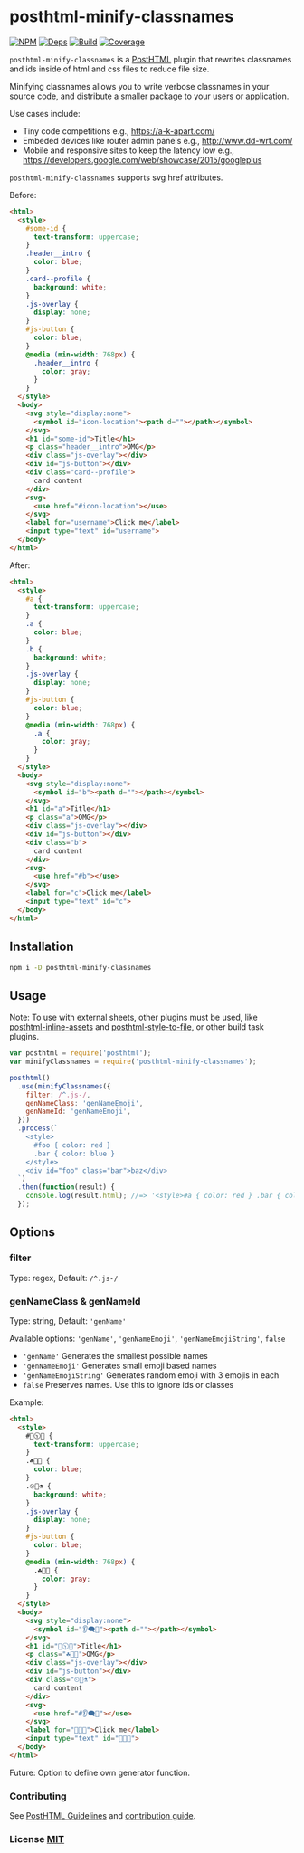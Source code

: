 # posthtml-minify-classnames

[![NPM][npm]][npm-url]
[![Deps][deps]][deps-url]
[![Build][build]][build-badge]
[![Coverage][cover]][cover-badge]

`posthtml-minify-classnames` is a [PostHTML][1] plugin that rewrites classnames and ids inside of html and css files to reduce file size.

Minifying classnames allows you to write verbose classnames in your source code, and distribute a smaller package to your users or application.

Use cases include:

- Tiny code competitions e.g., https://a-k-apart.com/
- Embeded devices like router admin panels e.g., http://www.dd-wrt.com/
- Mobile and responsive sites to keep the latency low e.g., https://developers.google.com/web/showcase/2015/googleplus

`posthtml-minify-classnames` supports svg href attributes.

Before:
```html
<html>
  <style>
    #some-id {
      text-transform: uppercase;
    }
    .header__intro {
      color: blue;
    }
    .card--profile {
      background: white;
    }
    .js-overlay {
      display: none;
    }
    #js-button {
      color: blue;
    }
    @media (min-width: 768px) {
      .header__intro {
        color: gray;
      }
    }
  </style>
  <body>
    <svg style="display:none">
      <symbol id="icon-location"><path d=""></path></symbol>
    </svg>
    <h1 id="some-id">Title</h1>
    <p class="header__intro">OMG</p>
    <div class="js-overlay"></div>
    <div id="js-button"></div>
    <div class="card--profile">
      card content
    </div>
    <svg>
      <use href="#icon-location"></use>
    </svg>
    <label for="username">Click me</label>
    <input type="text" id="username">
  </body>
</html>
```

After:

```html
<html>
  <style>
    #a {
      text-transform: uppercase;
    }
    .a {
      color: blue;
    }
    .b {
      background: white;
    }
    .js-overlay {
      display: none;
    }
    #js-button {
      color: blue;
    }
    @media (min-width: 768px) {
      .a {
        color: gray;
      }
    }
  </style>
  <body>
    <svg style="display:none">
      <symbol id="b"><path d=""></path></symbol>
    </svg>
    <h1 id="a">Title</h1>
    <p class="a">OMG</p>
    <div class="js-overlay"></div>
    <div id="js-button"></div>
    <div class="b">
      card content
    </div>
    <svg>
      <use href="#b"></use>
    </svg>
    <label for="c">Click me</label>
    <input type="text" id="c">
  </body>
</html>
```

## Installation

```sh
npm i -D posthtml-minify-classnames
```

## Usage

Note: To use with external sheets, other plugins must be used, like [posthtml-inline-assets](https://github.com/jonathantneal/posthtml-inline-assets) and [posthtml-style-to-file](https://github.com/posthtml/posthtml-style-to-file), or other build task plugins.

```js
var posthtml = require('posthtml');
var minifyClassnames = require('posthtml-minify-classnames');

posthtml()
  .use(minifyClassnames({
    filter: /^.js-/,
    genNameClass: 'genNameEmoji',
    genNameId: 'genNameEmoji',
  }))
  .process(`
    <style>
      #foo { color: red }
      .bar { color: blue }
    </style>
    <div id="foo" class="bar">baz</div>
  `)
  .then(function(result) {
    console.log(result.html); //=> '<style>#a { color: red } .bar { color: blue }</style><div id="a" class="bar">baz</div>'
  });
```

## Options

### filter

Type: regex, Default: `/^.js-/`

### genNameClass & genNameId

Type: string, Default: `'genName'`

Available options: `'genName'`, `'genNameEmoji'`, `'genNameEmojiString'`, `false`

- `'genName'` Generates the smallest possible names
- `'genNameEmoji'` Generates small emoji based names
- `'genNameEmojiString'` Generates random emoji with 3 emojis in each
- `false` Preserves names. Use this to ignore ids or classes

Example:

```html
<html>
  <style>
    #🚧🕥🏉 {
      text-transform: uppercase;
    }
    .☘👙📙 {
      color: blue;
    }
    .⏲📂⚗ {
      background: white;
    }
    .js-overlay {
      display: none;
    }
    #js-button {
      color: blue;
    }
    @media (min-width: 768px) {
      .☘👙📙 {
        color: gray;
      }
    }
  </style>
  <body>
    <svg style="display:none">
      <symbol id="👂🗨🌹"><path d=""></path></symbol>
    </svg>
    <h1 id="🚧🕥🏉">Title</h1>
    <p class="☘👙📙">OMG</p>
    <div class="js-overlay"></div>
    <div id="js-button"></div>
    <div class="⏲📂⚗">
      card content
    </div>
    <svg>
      <use href="#👂🗨🌹"></use>
    </svg>
    <label for="🏻🔐🙍">Click me</label>
    <input type="text" id="🏻🔐🙍">
  </body>
</html>
```

Future: Option to define own generator function.

### Contributing

See [PostHTML Guidelines](https://github.com/posthtml/posthtml/tree/master/docs) and [contribution guide](CONTRIBUTING.md).

### License [MIT](LICENSE)

[1]: https://github.com/posthtml/posthtml

[npm]: https://img.shields.io/npm/v/posthtml-minify-classnames.svg
[npm-url]: https://npmjs.com/package/posthtml-minify-classnames

[deps]: https://david-dm.org/simonlc/posthtml-minify-classnames.svg
[deps-url]: https://david-dm.org/simonlc/posthtm-minify-classnames

[build]: https://travis-ci.org/simonlc/posthtml-minify-classnames.svg?branch=master
[build-badge]: https://travis-ci.org/simonlc/posthtml-minify-classnames?branch=master

[cover]: https://coveralls.io/repos/github/simonlc/posthtml-minify-classnames/badge.svg?cache
[cover-badge]: https://coveralls.io/github/simonlc/posthtml-minify-classnames?branch=master
